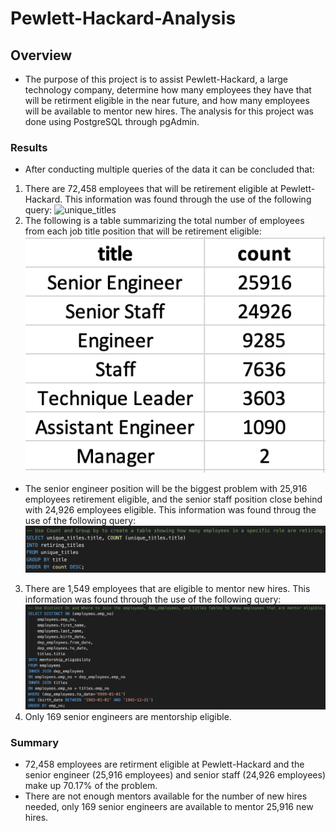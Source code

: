 # Pewlett-Hackard-Analysis
## Overview
* The purpose of this project is to assist Pewlett-Hackard, a large technology company, determine how many employees they have that will be retirment eligible in the near future, and how many employees will be available to mentor new hires. The analysis for this project was done using PostgreSQL through pgAdmin.
### Results
* After conducting multiple queries of the data it can be concluded that:
1) There are 72,458 employees that will be retirement eligible at Pewlett-Hackard. This information was found through the use of the following query:
![unique_titles]()
2) The following is a table summarizing the total number of employees from each job title position that will be retirement eligible:
![retiring_titles_table](https://github.com/copo6953/Pewlett-Hackard-Analysis/blob/main/Data/retiring_titles_table.png)
* The senior engineer position will be the biggest problem with 25,916 employees retirement eligible, and the senior staff position close behind with 24,926 employees eligible. This information was found throug the use of the following query:
![retiring_titles](https://github.com/copo6953/Pewlett-Hackard-Analysis/blob/main/Data/retiring_titles.png)
3) There are 1,549 employees that are eligible to mentor new hires. This information was found through the use of the following query:
![mentorship_eligibility](https://github.com/copo6953/Pewlett-Hackard-Analysis/blob/main/Data/mentorship_eligibility.png)
4) Only 169 senior engineers are mentorship eligible.
### Summary
* 72,458 employees are retirment eligible at Pewlett-Hackard and the senior engineer (25,916 employees) and senior staff (24,926 employees) make up 70.17% of the problem.
* There are not enough mentors available for the number of new hires needed, only 169 senior engineers are available to mentor 25,916 new hires.
